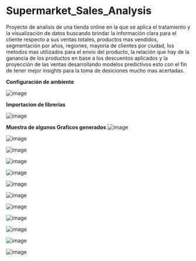 # Supermarket_Sales_Analysis
Proyecto de analisis de una tienda online en la que se aplica el tratamiento y la visualización de datos buscando brindar la información clara para el cliente respecto a sus ventas totales, productos mas vendidos, segmentación por años, regiones, mayoria de clientes por ciudad, los metodos mas utilizados para el envio del producto, la relación que hay de la ganancia de los productos en base a los descuentos aplicados y la proyección de las ventas desarrollando modelos predictivos esto con el fin de tener mejor insights para la toma de desiciones mucho mas acertadas.

**Configuración de ambiente**

![image](https://github.com/NandoGi/Supermarket_Sales_Analysis/assets/112331034/18211954-a6db-4d37-a1ad-9a07ea535ce8)

**Importacion de librerias**

![image](https://github.com/NandoGi/Supermarket_Sales_Analysis/assets/112331034/bcecb54f-ec73-4cb2-88f5-d48781fbae79)

**Muestra de algunos Graficos generados**
![image](https://github.com/NandoGi/Supermarket_Sales_Analysis/assets/112331034/a56174f0-d58e-4868-b898-5937e6650a99)

![image](https://github.com/NandoGi/Supermarket_Sales_Analysis/assets/112331034/0a8bf7fe-9a21-43a0-96e2-b7af56e0c60b)

![image](https://github.com/NandoGi/Supermarket_Sales_Analysis/assets/112331034/896d7eec-d6b9-45a5-bb0a-af5568a93a6c)

![image](https://github.com/NandoGi/Supermarket_Sales_Analysis/assets/112331034/e47bfcdb-6138-4942-9e88-e47e998ebdd8)

![image](https://github.com/NandoGi/Supermarket_Sales_Analysis/assets/112331034/68a6220f-c0c6-4312-9a42-109e20b5ca2a)

![image](https://github.com/NandoGi/Supermarket_Sales_Analysis/assets/112331034/76647301-4334-4161-a02c-223becbaa8d7)

![image](https://github.com/NandoGi/Supermarket_Sales_Analysis/assets/112331034/baddcdff-4eff-4344-bce7-bd2bd19cc541)

![image](https://github.com/NandoGi/Supermarket_Sales_Analysis/assets/112331034/6a80c118-49e5-4f00-b2c9-f3cfb3c9479e)

![image](https://github.com/NandoGi/Supermarket_Sales_Analysis/assets/112331034/f2ceb9b9-1267-4733-ac00-5681d2b1f6f7)

![image](https://github.com/NandoGi/Supermarket_Sales_Analysis/assets/112331034/9846f062-2236-460d-b531-10ecb38ed828)

![image](https://github.com/NandoGi/Supermarket_Sales_Analysis/assets/112331034/5aa897eb-00b5-43a4-90ee-e178e84f86ff)

![image](https://github.com/NandoGi/Supermarket_Sales_Analysis/assets/112331034/67586e9b-1ba7-4a67-a117-bf4f5a0973ef)
